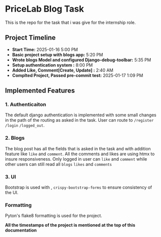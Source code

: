 # PriceLab Blog Task
 This is the repo for the task that i was give for the internship role.

## Project Timeline
- **Start Time:** 2025-01-16 5:00 PM
- **Basic project setup with blogs app:** 5:20 PM
- **Wrote blogs Model and configured Django-debug-toolbar:** 5:35 PM
- **Setup authentication system :** 8:00 PM
- **Added Like, Comment[Create, Update] :** 2:40 AM
- **Complted Project, Passed pre-commit test:** 2025-01-17 1:09 PM

## Implemented Features
### 1. Authenticaiton
The default django authentication is implemented with some small changes in the path of the routing as asked in the task. User can route to `/register` `/login` `/logged_out`.
### 2. Blogs
The blog post has all the fields that is asked in the task and with addition feature like `like` and `comment`. All the comments and likes are using htmx to insure responsiveness.
Only logged in user can `like` and `comment` while other users can still read all `blogs` `likes` and `comments`
### 3. UI
Bootstrap is used with , `crispy-bootstrap-forms` to ensure consistency of the UI.

### Formatting
Pyton's flake8 formatting is used for the project.

**All the timestamps of the project is mentioned at the top of this documentation**

